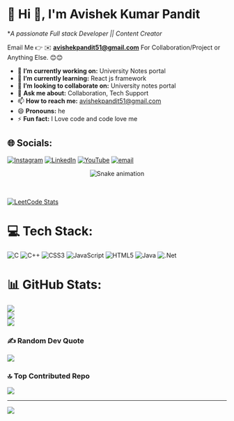 # 💫 Hi 👋, I'm Avishek Kumar Pandit
**A passionate Full stack Developer || Content Creator*

Email Me 👉 ✉️ **avishekpandit51@gmail.com** For Collaboration/Project or Anything Else. 😊😊

- 🔭 **I’m currently working on:** University Notes portal
- 🌱 **I’m currently learning:** React js framework
- 👯 **I’m looking to collaborate on:** University notes portal
- 💬 **Ask me about:** Collaboration, Tech Support
- 📫 **How to reach me:** avishekpandit51@gmail.com
- 😄 **Pronouns:** he
- ⚡ **Fun fact:** I Love code and code love me 
## 🌐 Socials:
[![Instagram](https://img.shields.io/badge/Instagram-%23E4405F.svg?logo=Instagram&logoColor=white)](https://instagram.com/avishek_pandit_) [![LinkedIn](https://img.shields.io/badge/LinkedIn-%230077B5.svg?logo=linkedin&logoColor=white)](https://linkedin.com/in/avishek‑pandit‑295a6531b) [![YouTube](https://img.shields.io/badge/YouTube-%23FF0000.svg?logo=YouTube&logoColor=white)](https://youtube.com/@avishek_.pandit) [![email](https://img.shields.io/badge/Email-D14836?logo=gmail&logoColor=white)](mailto:avishekpandit51@gmail.com) 


<div align="center">
  <img src="https://profile-readme-generator.com/assets/snake.svg" alt="Snake animation" />
</div>
<br>
<br>

[![LeetCode Stats](https://leetcard.jacoblin.cool/avishek_pandit_?theme=unicorn&extension=activity)](https://leetcard.jacoblin.cool/JacobLinCool?theme=unicorn&extension=activity)

# 💻 Tech Stack:
![C](https://img.shields.io/badge/c-%2300599C.svg?style=for-the-badge&logo=c&logoColor=white) ![C++](https://img.shields.io/badge/c++-%2300599C.svg?style=for-the-badge&logo=c%2B%2B&logoColor=white) ![CSS3](https://img.shields.io/badge/css3-%231572B6.svg?style=for-the-badge&logo=css3&logoColor=white) ![JavaScript](https://img.shields.io/badge/javascript-%23323330.svg?style=for-the-badge&logo=javascript&logoColor=%23F7DF1E) ![HTML5](https://img.shields.io/badge/html5-%23E34F26.svg?style=for-the-badge&logo=html5&logoColor=white) ![Java](https://img.shields.io/badge/java-%23ED8B00.svg?style=for-the-badge&logo=openjdk&logoColor=white) ![.Net](https://img.shields.io/badge/.NET-5C2D91?style=for-the-badge&logo=.net&logoColor=white)
# 📊 GitHub Stats:
![](https://github-readme-stats.vercel.app/api?username=avishekpandit14&theme=dark&hide_border=false&include_all_commits=false&count_private=false)<br/>
![](https://nirzak-streak-stats.vercel.app/?user=avishekpandit14&theme=dark&hide_border=false)<br/>
![](https://github-readme-stats.vercel.app/api/top-langs/?username=avishekpandit14&theme=dark&hide_border=false&include_all_commits=false&count_private=false&layout=compact)

### ✍️ Random Dev Quote
![](https://quotes-github-readme.vercel.app/api?type=horizontal&theme=radical)

### 🔝 Top Contributed Repo
![](https://github-contributor-stats.vercel.app/api?username=avishekpandit14&limit=5&theme=dark&combine_all_yearly_contributions=true)

---
[![](https://visitcount.itsvg.in/api?id=avishekpandit14&icon=1&color=0)](https://visitcount.itsvg.in)

<!-- Proudly created with GPRM ( https://gprm.itsvg.in ) -->
